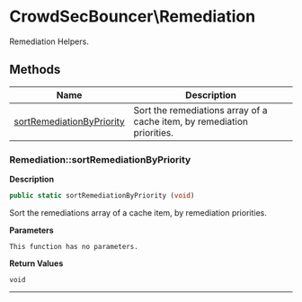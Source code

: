 # CrowdSecBouncer\Remediation  

Remediation Helpers.





## Methods

| Name | Description |
|------|-------------|
|[sortRemediationByPriority](#remediationsortremediationbypriority)|Sort the remediations array of a cache item, by remediation priorities.|




### Remediation::sortRemediationByPriority  

**Description**

```php
public static sortRemediationByPriority (void)
```

Sort the remediations array of a cache item, by remediation priorities. 

 

**Parameters**

`This function has no parameters.`

**Return Values**

`void`


<hr />

